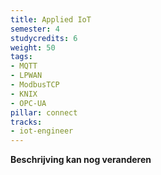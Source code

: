 ```yaml
---
title: Applied IoT
semester: 4
studycredits: 6
weight: 50
tags:
- MQTT
- LPWAN
- ModbusTCP
- KNIX
- OPC-UA
pillar: connect
tracks:
- iot-engineer
---
```



**Beschrijving kan nog veranderen**